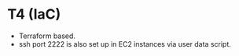 # T4 (IaC)

- Terraform based.
- ssh port 2222 is also set up in EC2 instances via user data script.